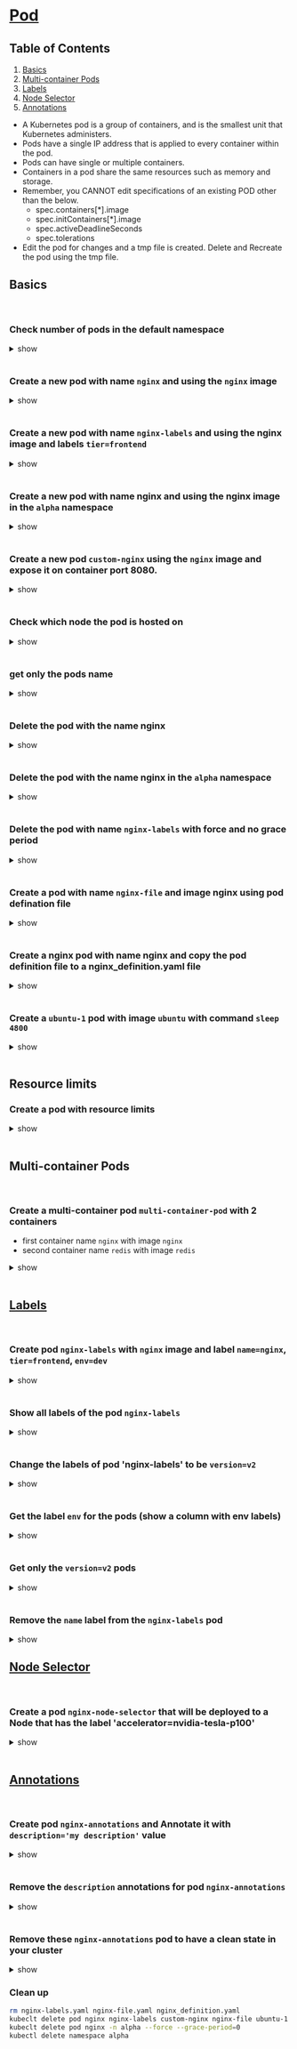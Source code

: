 # [Pod](https://kubernetes.io/docs/concepts/workloads/pods/)

## Table of Contents
1. [Basics](#basics)
2. [Multi-container Pods](#multi-container-pods)
3. [Labels](#labels)
4. [Node Selector](#node-selector)
5. [Annotations](#annotations)

 - A Kubernetes pod is a group of containers, and is the smallest unit that Kubernetes administers. 
 - Pods have a single IP address that is applied to every container within the pod.
 - Pods can have single or multiple containers.
 - Containers in a pod share the same resources such as memory and storage.
 - Remember, you CANNOT edit specifications of an existing POD other than the below.
   - spec.containers[*].image
   - spec.initContainers[*].image
   - spec.activeDeadlineSeconds
   - spec.tolerations
 -  Edit the pod for changes and a tmp file is created. Delete and Recreate the pod using the tmp file.

## Basics

<br />

### Check number of pods in the default namespace

<details><summary>show</summary><p>

```bash
kubectl get pods
# OR
kubectl get po
```
</p></details>

<br />

### Create a new pod with name `nginx` and using the `nginx` image

<details><summary>show</summary><p>

```bash
kubectl run nginx --image=nginx
```

</p></details>

<br />

### Create a new pod with name `nginx-labels` and using the nginx image and labels `tier=frontend`

<details><summary>show</summary><p>

```bash
kubectl run nginx-labels --image=nginx --labels=tier=frontend
```

```bash
# verification
kubectl get pod nginx-labels --show-labels
# NAME           READY   STATUS    RESTARTS   AGE   LABELS
# nginx-labels   1/1     Running   0          16s   tier=frontend
```

</p></details>

<br />

### Create a new pod with name nginx and using the nginx image in the `alpha` namespace

<details><summary>show</summary><p>

```bash
kubectl create namespace alpha
kubectl run nginx --image=nginx --namespace=alpha
```

</p></details>

<br />

### Create a new pod `custom-nginx` using the `nginx` image and expose it on container port 8080.

<details><summary>show</summary><p>

```bash
kubectl run custom-nginx --image=nginx --port=8080
```

</p></details>

<br />

### Check which node the pod is hosted on 

<details><summary>show</summary><p>

```bash
kubectl get pods -o wide
``` 

</p></details>

<br />

### get only the pods name

<details><summary>show</summary><p>

```bash
kubectl get pods -o name
```

</p></details>

<br />

### Delete the pod with the name nginx

<details><summary>show</summary><p>

```bash
kubectl delete pod nginx
```

</p></details>

<br />

### Delete the pod with the name nginx in the `alpha` namespace

<details><summary>show</summary><p>

```bash
kubectl delete pod nginx --namespace=alpha
```

</p></details>

<br />

### Delete the pod with name `nginx-labels` with force and no grace period

<details><summary>show</summary><p>

```bash
kubectl delete pod nginx-labels --force --grace-period=0
```

</p></details>

<br />

### Create a pod with name `nginx-file` and image nginx using pod defination file

<details><summary>show</summary><p>

```bash
kubectl run nginx-file --image=nginx --dry-run=client -o yaml > nginx-file.yaml
kubectl apply -f nginx-file.yaml
```
</p></details>

<br />

### Create a nginx pod with name nginx and copy the pod definition file to a nginx_definition.yaml file

<details><summary>show</summary><p>

```bash
kubectl run nginx --image=nginx
kubectl get nginx -o yaml > nginx_definition.yaml
```

</p></details>

<br />

### Create a `ubuntu-1` pod with image `ubuntu` with command `sleep 4800`

<details><summary>show</summary><p>

```bash
kubectl run ubuntu-1 --image=ubuntu --command sleep 4800
```

</p></details>

<br />

## Resource limits

### Create a pod with resource limits

<details><summary>show</summary><p>

TBD

</p></details>

<br />

## Multi-container Pods

<br />

### Create a multi-container pod `multi-container-pod` with 2 containers
 - first container name `nginx` with image `nginx`
 - second container name `redis` with image `redis`

<details><summary>show</summary><p>

```yaml
cat << EOF > multi-container-pod.yaml
apiVersion: v1
kind: Pod
metadata:
  name: multi-container-pod
spec:
  containers:
  - image: nginx
    name: nginx
  - image: redis
    name: redis
EOF

kubectl apply -f multi-container-pod.yaml
```

</p></details>

<br />

## [Labels](https://kubernetes.io/docs/concepts/overview/working-with-objects/labels)

<br />

### Create pod `nginx-labels` with `nginx` image and label `name=nginx`, `tier=frontend`, `env=dev`

<details><summary>show</summary><p>

`kubectl run nginx-labels --image=nginx --labels=name=nginx,tier=frontend,env=dev,version=v1`

OR

```yaml
cat << EOF > nginx-labels.yaml
apiVersion: v1
kind: Pod
metadata:
  labels:
    env: dev
    name: nginx
    tier: frontend
    version: v1
  name: nginx-labels
spec:
  containers:
  - image: nginx
    name: nginx
EOF

kubectl apply -f nginx-labels.yaml
```

</p></details>

<br />

### Show all labels of the pod `nginx-labels`

<details><summary>show</summary><p>

```bash
kubectl get pod nginx-labels --show-labels
# NAME           READY   STATUS    RESTARTS   AGE   LABELS
# nginx-labels   1/1     Running   0          26s   env=dev,name=nginx,tier=frontend,version=v1
```

</p></details> 

<br />

### Change the labels of pod 'nginx-labels' to be `version=v2`

<details><summary>show</summary><p>

```bash
kubectl label pod nginx-labels version=v2 --overwrite

kubectl get pod nginx-labels --show-labels
# NAME           READY   STATUS    RESTARTS   AGE    LABELS
# nginx-labels   1/1     Running   0          110s   env=dev,name=nginx,tier=frontend,version=v2
```

</p></details> 

<br />

### Get the label `env` for the pods (show a column with env labels)

<details><summary>show</summary><p>

```bash
kubectl get pod -L env
# OR  
kubectl get pod --label-columns=env
```

</p></details> 

<br />

### Get only the `version=v2` pods

<details><summary>show</summary><p>

```bash
kubectl get pod -l version=v2
# OR  
kubectl get pod -l 'version in (v2)'
OR  
kubectl get pod --selector=version=v2
```

</p></details> 

<br />

### Remove the `name` label from the `nginx-labels` pod

<details><summary>show</summary><p>

```bash
kubectl label pod nginx-labels name-

kubectl get pod nginx-labels --show-labels
NAME           READY   STATUS    RESTARTS   AGE     LABELS
nginx-labels   1/1     Running   0          4m49s   env=dev,tier=frontend,version=v2
```

</p></details> 

## [Node Selector](https://kubernetes.io/docs/concepts/scheduling-eviction/assign-pod-node/)

<br />

### Create a pod `nginx-node-selector` that will be deployed to a Node that has the label 'accelerator=nvidia-tesla-p100'

<details><summary>show</summary><p>

Add the label to a node:

```bash
kubectl label nodes node01 accelerator=nvidia-tesla-p100
```

We can use the 'nodeSelector' property on the Pod YAML:

```yaml
cat << EOF > nginx-node-selector.yaml
apiVersion: v1
kind: Pod
metadata:
  name: nginx-node-selector
spec:
  containers:
    - name: nginx-node-selector
      image: nginx
  nodeSelector: # add this
    accelerator: nvidia-tesla-p100 # the selection label
EOF

kubectl apply -f nginx-node-selector.yaml
```

OR

Use node affinity (https://kubernetes.io/docs/tasks/configure-pod-container/assign-pods-nodes-using-node-affinity/#schedule-a-pod-using-required-node-affinity)

```yaml
cat << EOF > nginx-node-selector.yaml
apiVersion: v1
kind: Pod
metadata:
  name: affinity-pod
spec:
  affinity:
    nodeAffinity:
      requiredDuringSchedulingIgnoredDuringExecution:
        nodeSelectorTerms:
        - matchExpressions:
          - key: accelerator
            operator: In
            values:
            - nvidia-tesla-p100
  containers:
    - name: nginx-node-selector
      image: nginx
EOF

kubectl apply -f nginx-node-selector.yaml

```

</p></details> 

<br />

## [Annotations](https://kubernetes.io/docs/concepts/overview/working-with-objects/annotations/)

<br />

### Create pod `nginx-annotations` and Annotate it with `description='my description'` value

<details><summary>show</summary><p>

```bash
kubectl run nginx-annotations --image nginx
kubectl annotate pod nginx-annotations description='my description'
```

</p></details> 

<br />

<!-- 
### Check the annotations for pod nginx-annotations

<details><summary>show</summary><p>

```bash
kubectl annotate pod nginx-annotations --list
```
  
</p></details> 

<br />
-->

### Remove the `description` annotations for pod `nginx-annotations` 

<details><summary>show</summary><p>

```bash
kubectl annotate pod nginx-annotations description-
```

</p></details> 

<br /> 

### Remove these `nginx-annotations` pod to have a clean state in your cluster

<details><summary>show</summary><p>

```bash
kubectl delete pod nginx-annotations --force
```

</p></details> 

### Clean up 

```bash
rm nginx-labels.yaml nginx-file.yaml nginx_definition.yaml
kubeclt delete pod nginx nginx-labels custom-nginx nginx-file ubuntu-1 nginx-node-selector nginx-annotations --force --grace-period=0
kubeclt delete pod nginx -n alpha --force --grace-period=0
kubectl delete namespace alpha
```